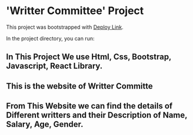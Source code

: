 
# 'Writter Committee' Project

This project was bootstrapped with [Deploy Link](https://condescending-varahamihira-135890.netlify.app/).


In the project directory, you can run:

## In This Project We use Html, Css, Bootstrap, Javascript, React Library.

## This is the website of Writter Committe

## From This Website we can find the details of Different writters and their Description of Name, Salary, Age, Gender.